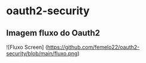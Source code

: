 # oauth2-security

## Imagem fluxo do Oauth2

![Fluxo Screen] (https://github.com/femelo22/oauth2-security/blob/main/fluxo.png)
